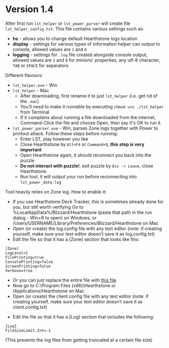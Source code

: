 # Version 1.4
After first run `lst_helper` or `lst_power_parser` will create file `lst_helper_config.txt`. This file contains various settings such as:
- **hs** - allows you to change default Hearthstone logs location
- **display** - settings for various types of information helper can output to console, allowed values are `1` and `0`
- **logging** - settings for `.log` file created alongside console output, allowed values are `1` and `0` for minions' properties, any utf-8 character, `TAB` or `SPACE` for separators

Different flavours:
- `lst_helper.exe` - Win
- `lst_helper` - Mac
  - After downloading, first rename it to just `lst_helper` (i.e. get rid of the `.mac`)
  - You'll need to make it runnable by executing `chmod u+x ./lst_helper` from Terminal
  - If it complains about running a file downloaded from the internet, Command-Click the file and choose Open, then say it's OK to run it
- `lst_power_parser.exe` - Win, parses Zone logs together with Power to printout attack. Follow these steps before running:
  - Enter LST, play however you like
  - Close Hearthstone by `Alt+F4` or `Command+Q`, **this step is very important**
  - Open Hearthstone again, it should reconnect you back into the puzzle
  - **Do not interact with puzzle!**, exit puzzle by `Esc -> Leave`, close Hearthstone.
  - Run tool, it will output your run before reconnecting into `lst_power_date.log`

Tool heavily relies on Zone log.
How to enable it:
- If you use Hearthstone Deck Tracker, this is sometimes already done for you, but still worth verifying
Go to %LocalAppData%/Blizzard/Hearthstone (paste that path in the run dialog - Win+R to open) on Windows, or /Users/USERNAME/Library/Preferences/Blizzard/Hearthstone on Mac
- Open (or create) the log.config file with any text editor (note: if creating yourself, make sure your text editor doesn’t save it as log.config.txt)
- Edit the file so that it has a [Zone] section that looks like this:
```
[Zone]
LogLevel=1
FilePrinting=true
ConsolePrinting=false
ScreenPrinting=false
Verbose=true
```

- Or you can just replace the entire file with [this file](https://gist.githubusercontent.com/IlyaHalsky/024db2ec71a4eabb660adb0cffcf5cb3/raw/1c099885c2d9a204b4910344d456f02d0244d525/log.config)
- Now go to C:\Program Files (x86)\Hearthstone or /Applications/Hearthstone on Mac
- Open (or create) the client.config file with any text editor (note: if creating yourself, make sure your text editor doesn’t save it as client.config.txt)
+ Edit the file so that it has a [Log] section that includes the following:
```
[Log]
FileSizeLimit.Int=-1
```
(This prevents the log files from getting truncated at a certain file size)